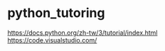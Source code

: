 # python_tutoring
https://docs.python.org/zh-tw/3/tutorial/index.html
https://code.visualstudio.com/

